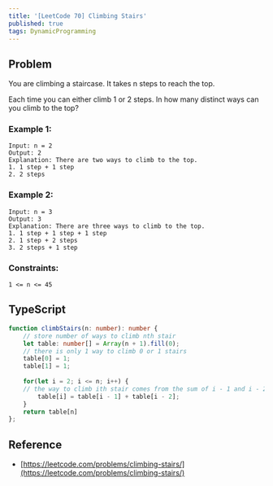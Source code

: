 ```yaml
---
title: '[LeetCode 70] Climbing Stairs'
published: true
tags: DynamicProgramming
---
```


## Problem

You are climbing a staircase. It takes n steps to reach the top.

Each time you can either climb 1 or 2 steps. In how many distinct ways can you climb to the top?

### Example 1:

```
Input: n = 2
Output: 2
Explanation: There are two ways to climb to the top.
1. 1 step + 1 step
2. 2 steps
```

### Example 2:

```
Input: n = 3
Output: 3
Explanation: There are three ways to climb to the top.
1. 1 step + 1 step + 1 step
2. 1 step + 2 steps
3. 2 steps + 1 step
```
 
### Constraints:

```
1 <= n <= 45
```

## TypeScript

```TypeScript
function climbStairs(n: number): number {
    // store number of ways to climb nth stair
    let table: number[] = Array(n + 1).fill(0);
    // there is only 1 way to climb 0 or 1 stairs
    table[0] = 1;
    table[1] = 1;
    
    for(let i = 2; i <= n; i++) {
	// the way to climb ith stair comes from the sum of i - 1 and i - 2 ways
        table[i] = table[i - 1] + table[i - 2];
    }
    return table[n]
};
```

## Reference

- [https://leetcode.com/problems/climbing-stairs/](https://leetcode.com/problems/climbing-stairs/)